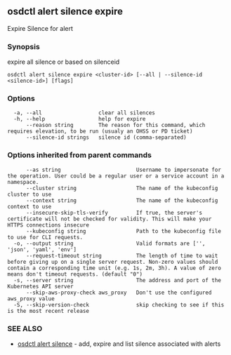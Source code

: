 ## osdctl alert silence expire

Expire Silence for alert

### Synopsis

expire all silence or based on silenceid

```
osdctl alert silence expire <cluster-id> [--all | --silence-id <silence-id>] [flags]
```

### Options

```
  -a, --all                  clear all silences
  -h, --help                 help for expire
      --reason string        The reason for this command, which requires elevation, to be run (usualy an OHSS or PD ticket)
      --silence-id strings   silence id (comma-separated)
```

### Options inherited from parent commands

```
      --as string                        Username to impersonate for the operation. User could be a regular user or a service account in a namespace.
      --cluster string                   The name of the kubeconfig cluster to use
      --context string                   The name of the kubeconfig context to use
      --insecure-skip-tls-verify         If true, the server's certificate will not be checked for validity. This will make your HTTPS connections insecure
      --kubeconfig string                Path to the kubeconfig file to use for CLI requests.
  -o, --output string                    Valid formats are ['', 'json', 'yaml', 'env']
      --request-timeout string           The length of time to wait before giving up on a single server request. Non-zero values should contain a corresponding time unit (e.g. 1s, 2m, 3h). A value of zero means don't timeout requests. (default "0")
  -s, --server string                    The address and port of the Kubernetes API server
      --skip-aws-proxy-check aws_proxy   Don't use the configured aws_proxy value
  -S, --skip-version-check               skip checking to see if this is the most recent release
```

### SEE ALSO

* [osdctl alert silence](osdctl_alert_silence.md)	 - add, expire and list silence associated with alerts

